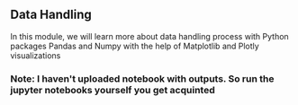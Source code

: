 ## Data Handling
In this module, we will learn more about data handling process with Python packages Pandas and Numpy with the help of Matplotlib and Plotly visualizations

### Note: I haven't uploaded notebook with outputs. So run the jupyter notebooks yourself you get acquinted
